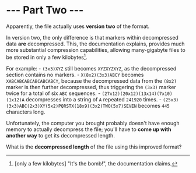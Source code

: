 # --- Part Two ---

Apparently, the file actually uses **version two** of the format.

In version two, the only difference is that markers within decompressed data **are** decompressed. This, the documentation explains, provides much more substantial compression capabilities, allowing many-gigabyte files to be stored in only a few kilobytes[^1].

For example:
    - `(3x3)XYZ` still becomes `XYZXYZXYZ`, as the decompressed section contains no markers.
    - `X(8x2)(3x3)ABCY` becomes `XABCABCABCABCABCABCY`, because the decompressed data from the `(8x2)` marker is then further decompressed, thus triggering the `(3x3)` marker twice for a total of six `ABC` sequences.
    - `(27x12)(20x12)(13x14)(7x10)(1x12)A` decompresses into a string of `A` repeated `241920` times.
    - `(25x3)(3x3)ABC(2x3)XY(5x2)PQRSTX(18x9)(3x2)TWO(5x7)SEVEN` becomes `445` characters long.

Unfortunately, the computer you brought probably doesn't have enough memory to actually decompress the file; you'll have to **come up with another way** to get its decompressed length.

What is the **decompressed length** of the file using this improved format?

[^1]: [only a few kilobytes] "It's the bomb!", the documentation claims.
